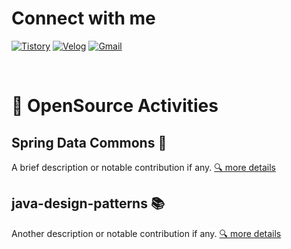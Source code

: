 # Connect with me

[![Tistory](https://img.shields.io/badge/-TISTORY-lightgrey)](https://hwan33.tistory.com/)
[![Velog](https://img.shields.io/badge/-VELOG-brightgreen)](https://velog.io/@hahahaa8642)
[![Gmail](https://img.shields.io/badge/-GMAIL-red)](mailto:hahahaa8642@gmail.com)

<br>

# 🚀 OpenSource Activities

## Spring Data Commons 🌱
A brief description or notable contribution if any.
[🔍 more details](https://github.com/spring-projects/spring-data-commons/pulls?q=author%3Ahwan33+)

## java-design-patterns 📚
Another description or notable contribution if any.
[🔍 more details](https://github.com/iluwatar/java-design-patterns/pulls?q=author%3Ahwan33+)
